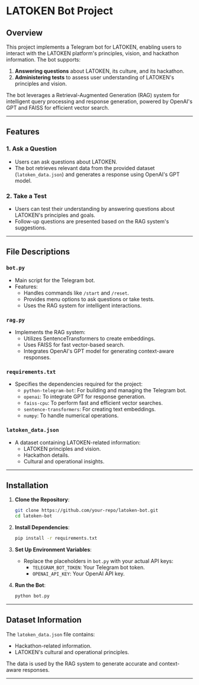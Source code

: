 # LATOKEN Bot Project

## Overview
This project implements a Telegram bot for LATOKEN, enabling users to interact with the LATOKEN platform's principles, vision, and hackathon information. The bot supports:

1. **Answering questions** about LATOKEN, its culture, and its hackathon.
2. **Administering tests** to assess user understanding of LATOKEN's principles and vision.

The bot leverages a Retrieval-Augmented Generation (RAG) system for intelligent query processing and response generation, powered by OpenAI's GPT and FAISS for efficient vector search.

---

## Features

### 1. Ask a Question
- Users can ask questions about LATOKEN.
- The bot retrieves relevant data from the provided dataset (`latoken_data.json`) and generates a response using OpenAI's GPT model.

### 2. Take a Test
- Users can test their understanding by answering questions about LATOKEN's principles and goals.
- Follow-up questions are presented based on the RAG system's suggestions.

---

## File Descriptions

### `bot.py`
- Main script for the Telegram bot.
- Features:
  - Handles commands like `/start` and `/reset`.
  - Provides menu options to ask questions or take tests.
  - Uses the RAG system for intelligent interactions.

### `rag.py`
- Implements the RAG system:
  - Utilizes SentenceTransformers to create embeddings.
  - Uses FAISS for fast vector-based search.
  - Integrates OpenAI's GPT model for generating context-aware responses.

### `requirements.txt`
- Specifies the dependencies required for the project:
  - `python-telegram-bot`: For building and managing the Telegram bot.
  - `openai`: To integrate GPT for response generation.
  - `faiss-cpu`: To perform fast and efficient vector searches.
  - `sentence-transformers`: For creating text embeddings.
  - `numpy`: To handle numerical operations.

### `latoken_data.json`
- A dataset containing LATOKEN-related information:
  - LATOKEN principles and vision.
  - Hackathon details.
  - Cultural and operational insights.

---

## Installation

1. **Clone the Repository**:
   ```bash
   git clone https://github.com/your-repo/latoken-bot.git
   cd latoken-bot
   ```

2. **Install Dependencies**:
   ```bash
   pip install -r requirements.txt
   ```

3. **Set Up Environment Variables**:
   - Replace the placeholders in `bot.py` with your actual API keys:
     - `TELEGRAM_BOT_TOKEN`: Your Telegram bot token.
     - `OPENAI_API_KEY`: Your OpenAI API key.

4. **Run the Bot**:
   ```bash
   python bot.py
   ```

---

## Dataset Information
The `latoken_data.json` file contains:
- Hackathon-related information.
- LATOKEN's cultural and operational principles.

The data is used by the RAG system to generate accurate and context-aware responses.

---


